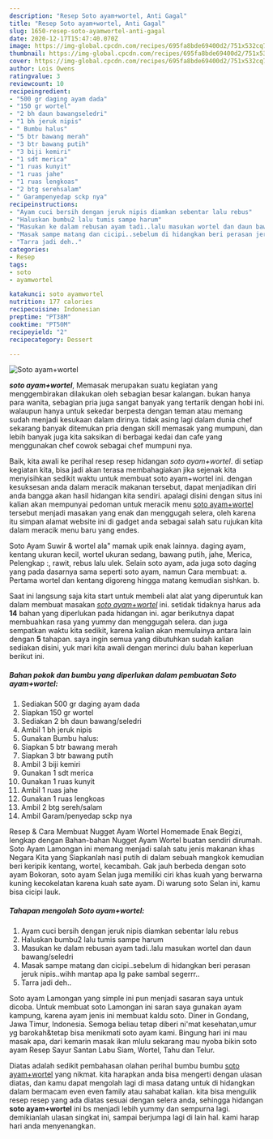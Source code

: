 ```yaml
---
description: "Resep Soto ayam+wortel, Anti Gagal"
title: "Resep Soto ayam+wortel, Anti Gagal"
slug: 1650-resep-soto-ayamwortel-anti-gagal
date: 2020-12-17T15:47:40.070Z
image: https://img-global.cpcdn.com/recipes/695fa8bde69400d2/751x532cq70/soto-ayamwortel-foto-resep-utama.jpg
thumbnail: https://img-global.cpcdn.com/recipes/695fa8bde69400d2/751x532cq70/soto-ayamwortel-foto-resep-utama.jpg
cover: https://img-global.cpcdn.com/recipes/695fa8bde69400d2/751x532cq70/soto-ayamwortel-foto-resep-utama.jpg
author: Lois Owens
ratingvalue: 3
reviewcount: 10
recipeingredient:
- "500 gr daging ayam dada"
- "150 gr wortel"
- "2 bh daun bawangseledri"
- "1 bh jeruk nipis"
- " Bumbu halus"
- "5 btr bawang merah"
- "3 btr bawang putih"
- "3 biji kemiri"
- "1 sdt merica"
- "1 ruas kunyit"
- "1 ruas jahe"
- "1 ruas lengkoas"
- "2 btg serehsalam"
- " Garampenyedap sckp nya"
recipeinstructions:
- "Ayam cuci bersih dengan jeruk nipis diamkan sebentar lalu rebus"
- "Haluskan bumbu2 lalu tumis sampe harum"
- "Masukan ke dalam rebusan ayam tadi..lalu masukan wortel dan daun bawang/seledri"
- "Masak sampe matang dan cicipi..sebelum di hidangkan beri perasan jeruk nipis..wihh mantap apa lg pake sambal segerrr.."
- "Tarra jadi deh.."
categories:
- Resep
tags:
- soto
- ayamwortel

katakunci: soto ayamwortel 
nutrition: 177 calories
recipecuisine: Indonesian
preptime: "PT38M"
cooktime: "PT50M"
recipeyield: "2"
recipecategory: Dessert

---
```



![Soto ayam+wortel](https://img-global.cpcdn.com/recipes/695fa8bde69400d2/751x532cq70/soto-ayamwortel-foto-resep-utama.jpg)

<b><i>soto ayam+wortel</i></b>, Memasak merupakan suatu kegiatan yang menggembirakan dilakukan oleh sebagian besar kalangan. bukan hanya para wanita, sebagian pria juga sangat banyak yang tertarik dengan hobi ini. walaupun hanya untuk sekedar berpesta dengan teman atau memang sudah menjadi kesukaan dalam dirinya. tidak asing lagi dalam dunia chef sekarang banyak ditemukan pria dengan skill memasak yang mumpuni, dan lebih banyak juga kita saksikan di berbagai kedai dan cafe yang menggunakan chef cowok sebagai chef mumpuni nya.

Baik, kita awali ke perihal resep resep hidangan <i>soto ayam+wortel</i>. di setiap kegiatan kita, bisa jadi akan terasa membahagiakan jika sejenak kita menyisihkan sedikit waktu untuk membuat soto ayam+wortel ini. dengan kesuksesan anda dalam meracik makanan tersebut, dapat menjadikan diri anda bangga akan hasil hidangan kita sendiri. apalagi disini dengan situs ini kalian akan mempunyai pedoman untuk meracik menu <u>soto ayam+wortel</u> tersebut menjadi masakan yang enak dan menggugah selera, oleh karena itu simpan alamat website ini di gadget anda sebagai salah satu rujukan kita dalam meracik menu baru yang endes.

Soto Ayam Suwir &amp; wortel ala&#34; mamak upik enak lainnya. daging ayam, kentang ukuran kecil, wortel ukuran sedang, bawang putih, jahe, Merica, Pelengkap :, rawit, rebus lalu ulek. Selain soto ayam, ada juga soto daging yang pada dasarnya sama seperti soto ayam, namun Cara membuat: a. Pertama wortel dan kentang digoreng hingga matang kemudian sishkan. b.


Saat ini langsung saja kita start untuk membeli alat alat yang diperuntuk kan dalam membuat masakan <u><i>soto ayam+wortel</i></u> ini. setidak tidaknya harus ada <b>14</b> bahan yang diperlukan pada hidangan ini. agar berikutnya dapat membuahkan rasa yang yummy dan menggugah selera. dan juga sempatkan waktu kita sedikit, karena kalian akan memulainya antara lain dengan <b>5</b> tahapan. saya ingin semua yang dibutuhkan sudah kalian sediakan disini, yuk mari kita awali dengan merinci dulu bahan keperluan berikut ini.

<!--inarticleads1-->

##### Bahan pokok dan bumbu yang diperlukan dalam pembuatan Soto ayam+wortel:

1. Sediakan 500 gr daging ayam dada
1. Siapkan 150 gr wortel
1. Sediakan 2 bh daun bawang/seledri
1. Ambil 1 bh jeruk nipis
1. Gunakan  Bumbu halus:
1. Siapkan 5 btr bawang merah
1. Siapkan 3 btr bawang putih
1. Ambil 3 biji kemiri
1. Gunakan 1 sdt merica
1. Gunakan 1 ruas kunyit
1. Ambil 1 ruas jahe
1. Gunakan 1 ruas lengkoas
1. Ambil 2 btg sereh/salam
1. Ambil  Garam/penyedap sckp nya


Resep &amp; Cara Membuat Nugget Ayam Wortel Homemade Enak Begizi, lengkap dengan Bahan-bahan Nugget Ayam Wortel buatan sendiri dirumah. Soto Ayam Lamongan ini memang menjadi salah satu jenis makanan khas Negara Kita yang Siapkanlah nasi putih di dalam sebuah mangkok kemudian beri keripik kentang, wortel, kecambah. Gak jauh berbeda dengan soto ayam Bokoran, soto ayam Selan juga memiliki ciri khas kuah yang berwarna kuning kecokelatan karena kuah sate ayam. Di warung soto Selan ini, kamu bisa cicipi lauk. 

<!--inarticleads2-->

##### Tahapan mengolah Soto ayam+wortel:

1. Ayam cuci bersih dengan jeruk nipis diamkan sebentar lalu rebus
1. Haluskan bumbu2 lalu tumis sampe harum
1. Masukan ke dalam rebusan ayam tadi..lalu masukan wortel dan daun bawang/seledri
1. Masak sampe matang dan cicipi..sebelum di hidangkan beri perasan jeruk nipis..wihh mantap apa lg pake sambal segerrr..
1. Tarra jadi deh..


Soto ayam Lamongan yang simple ini pun menjadi sasaran saya untuk dicoba. Untuk membuat soto Lamongan ini saran saya gunakan ayam kampung, karena ayam jenis ini membuat kaldu soto. Diner in Gondang, Jawa Timur, Indonesia. Semoga beliau tetap diberi ni&#39;mat kesehatan,umur yg barokah&amp;tetap bisa menikmati soto ayam kami. Bingung hari ini mau masak apa, dari kemarin masak ikan mlulu sekarang mau nyoba bikin soto ayam Resep Sayur Santan Labu Siam, Wortel, Tahu dan Telur. 

Diatas adalah sedikit pembahasan olahan perihal bumbu bumbu <u>soto ayam+wortel</u> yang nikmat. kita harapkan anda bisa mengerti dengan ulasan diatas, dan kamu dapat mengolah lagi di masa datang untuk di hidangkan dalam bermacam even even family atau sahabat kalian. kita bisa mengulik resep resep yang ada diatas sesuai dengan selera anda, sehingga hidangan <b>soto ayam+wortel</b> ini bs menjadi lebih yummy dan sempurna lagi. demikianlah ulasan singkat ini, sampai berjumpa lagi di lain hal. kami harap hari anda menyenangkan.
